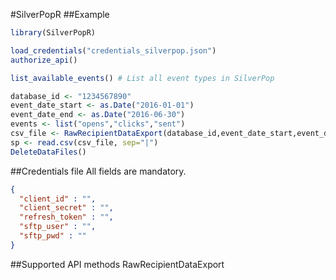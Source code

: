 #SilverPopR
##Example
```R
library(SilverPopR)

load_credentials("credentials_silverpop.json")
authorize_api()

list_available_events() # List all event types in SilverPop

database_id <- "1234567890"
event_date_start <- as.Date("2016-01-01")
event_date_end <- as.Date("2016-06-30")
events <- list("opens","clicks","sent")
csv_file <- RawRecipientDataExport(database_id,event_date_start,event_date_end,events)
sp <- read.csv(csv_file, sep="|")
DeleteDataFiles()
```
##Credentials file
All fields are mandatory.
```json
{
  "client_id" : "",
  "client_secret" : "",
  "refresh_token" : "",
  "sftp_user" : "",
  "sftp_pwd" : ""
}
```

##Supported API methods
RawRecipientDataExport